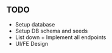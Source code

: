 ## TODO
- Setup database
- Setup DB schema and seeds
- List down + Implement all endpoints
- UI/FE Design